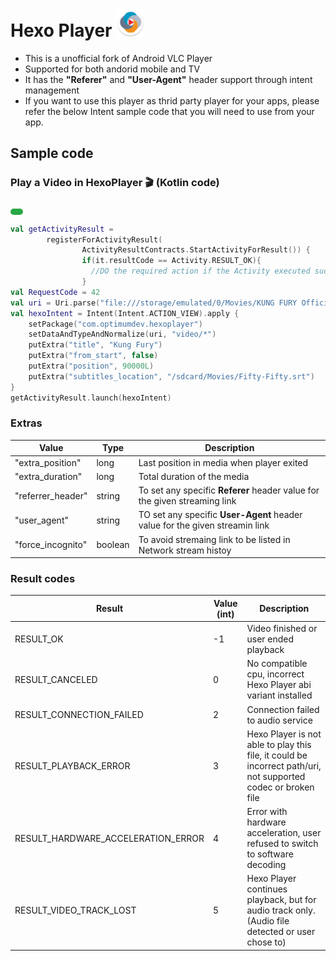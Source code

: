 # Hexo Player <img src="ic_launcher_new_round.webp" width="45" height="45"/>
- This is a unofficial fork of Android VLC Player
- Supported for both andorid mobile and TV
- It has the **"Referer"** and **"User-Agent"** header support through intent management
- If you want to use this player as thrid party player for your apps, please refer the below Intent sample code that you will need to use from your app.

## Sample code

### Play a Video in HexoPlayer 🎬  (Kotlin code)

<!-- Copy Button -->
<button onclick="copyCode()" style="padding: 5px 10px; font-size: 14px; border: none; background: #28a745; color: white; border-radius: 5px; cursor: pointer;"></button>

```kotlin
val getActivityResult =  
        registerForActivityResult(  
                ActivityResultContracts.StartActivityForResult()) {  
                if(it.resultCode == Activity.RESULT_OK){  
                  //DO the required action if the Activity executed successfully  
                }  
val RequestCode = 42  
val uri = Uri.parse("file:///storage/emulated/0/Movies/KUNG FURY Official Movie.mp4")  
val hexoIntent = Intent(Intent.ACTION_VIEW).apply {  
    setPackage("com.optimumdev.hexoplayer")  
    setDataAndTypeAndNormalize(uri, "video/*")  
    putExtra("title", "Kung Fury")  
    putExtra("from_start", false)  
    putExtra("position", 90000L)  
    putExtra("subtitles_location", "/sdcard/Movies/Fifty-Fifty.srt")  
}  
getActivityResult.launch(hexoIntent)  
```

### Extras
| Value | Type | Description
| --- | --- | --- |
| "extra_position" | long | Last position in media when player exited
| "extra_duration" | long | Total duration of the media
| "referrer_header" | string | To set any specific **Referer** header value for the given streaming link
| "user_agent" | string |TO set any specific **User-Agent** header value for the given streamin link
| "force_incognito" | boolean | To avoid stremaing link to be listed in Network stream histoy

### Result codes

| Result | Value (int) | Description |
| --- | --- | --- |
| RESULT_OK | -1 	| Video finished or user ended playback
| RESULT_CANCELED | 0 | No compatible cpu, incorrect Hexo Player abi variant installed
| RESULT_CONNECTION_FAILED | 2 | Connection failed to audio service
| RESULT_PLAYBACK_ERROR | 3 | Hexo Player is not able to play this file, it could be incorrect path/uri, not supported codec or broken file
| RESULT_HARDWARE_ACCELERATION_ERROR | 4 | Error with hardware acceleration, user refused to switch to software decoding
| RESULT_VIDEO_TRACK_LOST | 5 | Hexo Player continues playback, but for audio track only. (Audio file detected or user chose to)

